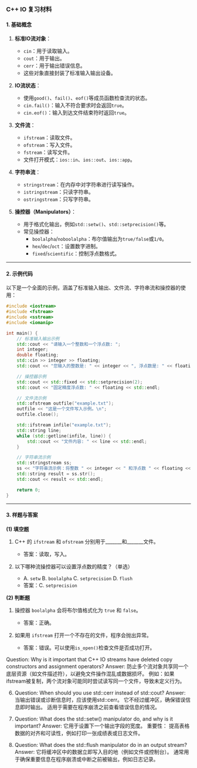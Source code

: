 ### **C++ IO 复习材料**

#### **1. 基础概念**

1. **标准IO流对象**：
   - `cin`：用于读取输入。
   - `cout`：用于输出。
   - `cerr`：用于输出错误信息。
   - 这些对象直接封装了标准输入输出设备。

2. **IO流状态**：
   - 使用`good()`、`fail()`、`eof()`等成员函数检查流的状态。
   - `cin.fail()`：输入不符合要求时会返回`true`。
   - `cin.eof()`：输入到达文件结束符时返回`true`。

3. **文件流**：
   - `ifstream`：读取文件。
   - `ofstream`：写入文件。
   - `fstream`：读写文件。
   - 文件打开模式：`ios::in`、`ios::out`、`ios::app`。

4. **字符串流**：
   - `stringstream`：在内存中对字符串进行读写操作。
   - `istringstream`：只读字符串。
   - `ostringstream`：只写字符串。

5. **操控器（Manipulators）**：
   - 用于格式化输出，例如`std::setw()`、`std::setprecision()`等。
   - 常见操控器：
     - `boolalpha`/`noboolalpha`：布尔值输出为`true/false`或`1/0`。
     - `hex`/`dec`/`oct`：设置数字进制。
     - `fixed`/`scientific`：控制浮点数格式。

---

#### **2. 示例代码**

以下是一个全面的示例，涵盖了标准输入输出、文件流、字符串流和操控器的使用：

```cpp
#include <iostream>
#include <fstream>
#include <sstream>
#include <iomanip>

int main() {
    // 标准输入输出示例
    std::cout << "请输入一个整数和一个浮点数: ";
    int integer;
    double floating;
    std::cin >> integer >> floating;
    std::cout << "您输入的整数是: " << integer << ", 浮点数是: " << floating << std::endl;

    // 操控器示例
    std::cout << std::fixed << std::setprecision(2);
    std::cout << "固定精度浮点数: " << floating << std::endl;

    // 文件流示例
    std::ofstream outfile("example.txt");
    outfile << "这是一个文件写入示例。\n";
    outfile.close();

    std::ifstream infile("example.txt");
    std::string line;
    while (std::getline(infile, line)) {
        std::cout << "文件内容: " << line << std::endl;
    }

    // 字符串流示例
    std::stringstream ss;
    ss << "字符串流示例：将整数 " << integer << " 和浮点数 " << floating << " 转为字符串";
    std::string result = ss.str();
    std::cout << result << std::endl;

    return 0;
}
```

---

#### **3. 样题与答案**

**(1) 填空题**

1. C++ 的 `ifstream` 和 `ofstream` 分别用于_______和_______文件。
   - 答案：读取，写入。

2. 以下哪种流操控器可以设置浮点数的精度？（单选）
   - A. `setw`  B. `boolalpha`  C. `setprecision`  D. `flush`
   - 答案：C. `setprecision`

**(2) 判断题**

1. 操控器 `boolalpha` 会将布尔值格式化为 `true` 和 `false`。
   - 答案：正确。

2. 如果用 `ifstream` 打开一个不存在的文件，程序会抛出异常。
   - 答案：错误。可以使用`is_open()`检查文件是否成功打开。

Question: Why is it important that C++ IO streams have deleted copy constructors and assignment operators?
Answer:
防止多个流对象共享同一个底层资源（如文件描述符），以避免文件操作混乱或数据损坏。
例如：如果ifstream被复制，两个流对象可能同时尝试读写同一个文件，导致未定义行为。

6. Question: When should you use std::cerr instead of std::cout?
Answer:
当输出错误或诊断信息时，应该使用std::cerr。
它不经过缓冲区，确保错误信息即时输出。
适用于需要在程序崩溃之前查看错误信息的情况。

7. Question: What does the std::setw() manipulator do, and why is it important?
Answer:
它用于设置下一个输出字段的宽度。
重要性：
提高表格数据的对齐和可读性，例如打印一张成绩表或日志文件。

4. Question: What does the std::flush manipulator do in an output stream?
Answer:
它将缓冲区中的数据立即写入目的地（例如文件或控制台）。
通常用于确保重要信息在程序崩溃或中断之前被输出，例如日志记录。
